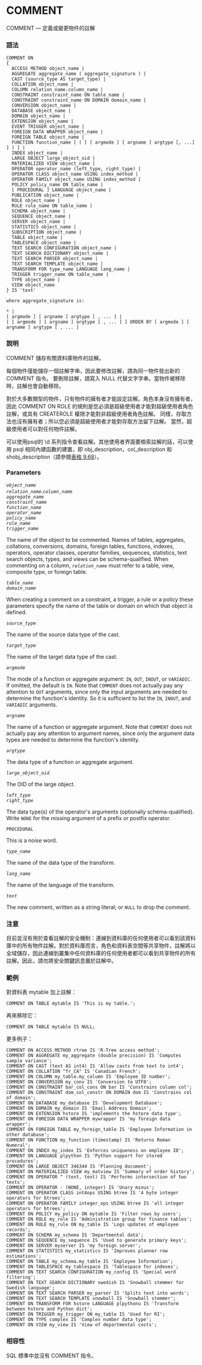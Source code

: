 # COMMENT

COMMENT — 定義或變更物件的註解

### 語法

```text
COMMENT ON
{
  ACCESS METHOD object_name |
  AGGREGATE aggregate_name ( aggregate_signature ) |
  CAST (source_type AS target_type) |
  COLLATION object_name |
  COLUMN relation_name.column_name |
  CONSTRAINT constraint_name ON table_name |
  CONSTRAINT constraint_name ON DOMAIN domain_name |
  CONVERSION object_name |
  DATABASE object_name |
  DOMAIN object_name |
  EXTENSION object_name |
  EVENT TRIGGER object_name |
  FOREIGN DATA WRAPPER object_name |
  FOREIGN TABLE object_name |
  FUNCTION function_name [ ( [ [ argmode ] [ argname ] argtype [, ...] ] ) ] |
  INDEX object_name |
  LARGE OBJECT large_object_oid |
  MATERIALIZED VIEW object_name |
  OPERATOR operator_name (left_type, right_type) |
  OPERATOR CLASS object_name USING index_method |
  OPERATOR FAMILY object_name USING index_method |
  POLICY policy_name ON table_name |
  [ PROCEDURAL ] LANGUAGE object_name |
  PUBLICATION object_name |
  ROLE object_name |
  RULE rule_name ON table_name |
  SCHEMA object_name |
  SEQUENCE object_name |
  SERVER object_name |
  STATISTICS object_name |
  SUBSCRIPTION object_name |
  TABLE object_name |
  TABLESPACE object_name |
  TEXT SEARCH CONFIGURATION object_name |
  TEXT SEARCH DICTIONARY object_name |
  TEXT SEARCH PARSER object_name |
  TEXT SEARCH TEMPLATE object_name |
  TRANSFORM FOR type_name LANGUAGE lang_name |
  TRIGGER trigger_name ON table_name |
  TYPE object_name |
  VIEW object_name
} IS 'text'

where aggregate_signature is:

* |
[ argmode ] [ argname ] argtype [ , ... ] |
[ [ argmode ] [ argname ] argtype [ , ... ] ] ORDER BY [ argmode ] [ argname ] argtype [ , ... ]
```

### 說明

COMMENT 儲存有關資料庫物件的註解。

每個物件僅能儲存一個註解字串，因此要修改註解，請為同一物件發出新的 COMMENT 指令。 要刪除註解，請寫入 NULL 代替文字字串。當物件被移除時，註解也會自動移除。

對於大多數類型的物件，只有物件的擁有者才能設定註解。角色本身沒有擁有者，因此 COMMENT ON ROLE 的規則是您必須是超級使用者才能對超級使用者角色註解，或具有 CREATEROLE 權限才能對非超級使用者角色註解。 同樣，存取方法也沒有擁有者；所以您必須是超級使用者才能對存取方法留下註解。 當然，超級使用者可以對任何物件註解。

可以使用psql的 \d 系列指令查看註解。其他使用者界面要檢索註解的話，可以使用 psql 相同內建函數的建置，即 obj\_description，col\_description 和 shobj\_description（請參閱[表格 9.68](../../sql/functions/info.md#table-9-68-comment-information-functions)）。

### Parameters

_`object_name`_  
_`relation_name`_._`column_name`_  
_`aggregate_name`_  
_`constraint_name`_  
_`function_name`_  
_`operator_name`_  
_`policy_name`_  
_`rule_name`_  
_`trigger_name`_

The name of the object to be commented. Names of tables, aggregates, collations, conversions, domains, foreign tables, functions, indexes, operators, operator classes, operator families, sequences, statistics, text search objects, types, and views can be schema-qualified. When commenting on a column, _`relation_name`_ must refer to a table, view, composite type, or foreign table.

_`table_name`_  
_`domain_name`_

When creating a comment on a constraint, a trigger, a rule or a policy these parameters specify the name of the table or domain on which that object is defined.

_`source_type`_

The name of the source data type of the cast.

_`target_type`_

The name of the target data type of the cast.

_`argmode`_

The mode of a function or aggregate argument: `IN`, `OUT`, `INOUT`, or `VARIADIC`. If omitted, the default is `IN`. Note that `COMMENT` does not actually pay any attention to `OUT` arguments, since only the input arguments are needed to determine the function's identity. So it is sufficient to list the `IN`, `INOUT`, and `VARIADIC` arguments.

_`argname`_

The name of a function or aggregate argument. Note that `COMMENT` does not actually pay any attention to argument names, since only the argument data types are needed to determine the function's identity.

_`argtype`_

The data type of a function or aggregate argument.

_`large_object_oid`_

The OID of the large object.

_`left_type`_  
_`right_type`_

The data type\(s\) of the operator's arguments \(optionally schema-qualified\). Write `NONE` for the missing argument of a prefix or postfix operator.

`PROCEDURAL`

This is a noise word.

_`type_name`_

The name of the data type of the transform.

_`lang_name`_

The name of the language of the transform.

_`text`_

The new comment, written as a string literal; or `NULL` to drop the comment.

### 注意

目前並沒有用於查看註解的安全機制：連線到資料庫的任何使用者可以看到該資料庫中的所有物件註解。對於資料庫而言，角色和資料表空間等共享物件，註解將以全域儲存，因此連線到叢集中任何資料庫的任何使用者都可以看到共享物件的所有註解。因此，請勿將安全關鍵訊息置於註解中。

### 範例

對資料表 mytable 加上註解：

```text
COMMENT ON TABLE mytable IS 'This is my table.';
```

再來移除它：

```text
COMMENT ON TABLE mytable IS NULL;
```

更多例子：

```text
COMMENT ON ACCESS METHOD rtree IS 'R-Tree access method';
COMMENT ON AGGREGATE my_aggregate (double precision) IS 'Computes sample variance';
COMMENT ON CAST (text AS int4) IS 'Allow casts from text to int4';
COMMENT ON COLLATION "fr_CA" IS 'Canadian French';
COMMENT ON COLUMN my_table.my_column IS 'Employee ID number';
COMMENT ON CONVERSION my_conv IS 'Conversion to UTF8';
COMMENT ON CONSTRAINT bar_col_cons ON bar IS 'Constrains column col';
COMMENT ON CONSTRAINT dom_col_constr ON DOMAIN dom IS 'Constrains col of domain';
COMMENT ON DATABASE my_database IS 'Development Database';
COMMENT ON DOMAIN my_domain IS 'Email Address Domain';
COMMENT ON EXTENSION hstore IS 'implements the hstore data type';
COMMENT ON FOREIGN DATA WRAPPER mywrapper IS 'my foreign data wrapper';
COMMENT ON FOREIGN TABLE my_foreign_table IS 'Employee Information in other database';
COMMENT ON FUNCTION my_function (timestamp) IS 'Returns Roman Numeral';
COMMENT ON INDEX my_index IS 'Enforces uniqueness on employee ID';
COMMENT ON LANGUAGE plpython IS 'Python support for stored procedures';
COMMENT ON LARGE OBJECT 346344 IS 'Planning document';
COMMENT ON MATERIALIZED VIEW my_matview IS 'Summary of order history';
COMMENT ON OPERATOR ^ (text, text) IS 'Performs intersection of two texts';
COMMENT ON OPERATOR - (NONE, integer) IS 'Unary minus';
COMMENT ON OPERATOR CLASS int4ops USING btree IS '4 byte integer operators for btrees';
COMMENT ON OPERATOR FAMILY integer_ops USING btree IS 'all integer operators for btrees';
COMMENT ON POLICY my_policy ON mytable IS 'Filter rows by users';
COMMENT ON ROLE my_role IS 'Administration group for finance tables';
COMMENT ON RULE my_rule ON my_table IS 'Logs updates of employee records';
COMMENT ON SCHEMA my_schema IS 'Departmental data';
COMMENT ON SEQUENCE my_sequence IS 'Used to generate primary keys';
COMMENT ON SERVER myserver IS 'my foreign server';
COMMENT ON STATISTICS my_statistics IS 'Improves planner row estimations';
COMMENT ON TABLE my_schema.my_table IS 'Employee Information';
COMMENT ON TABLESPACE my_tablespace IS 'Tablespace for indexes';
COMMENT ON TEXT SEARCH CONFIGURATION my_config IS 'Special word filtering';
COMMENT ON TEXT SEARCH DICTIONARY swedish IS 'Snowball stemmer for Swedish language';
COMMENT ON TEXT SEARCH PARSER my_parser IS 'Splits text into words';
COMMENT ON TEXT SEARCH TEMPLATE snowball IS 'Snowball stemmer';
COMMENT ON TRANSFORM FOR hstore LANGUAGE plpythonu IS 'Transform between hstore and Python dict';
COMMENT ON TRIGGER my_trigger ON my_table IS 'Used for RI';
COMMENT ON TYPE complex IS 'Complex number data type';
COMMENT ON VIEW my_view IS 'View of departmental costs';
```

### 相容性

SQL 標準中並沒有 COMMENT 指令。

